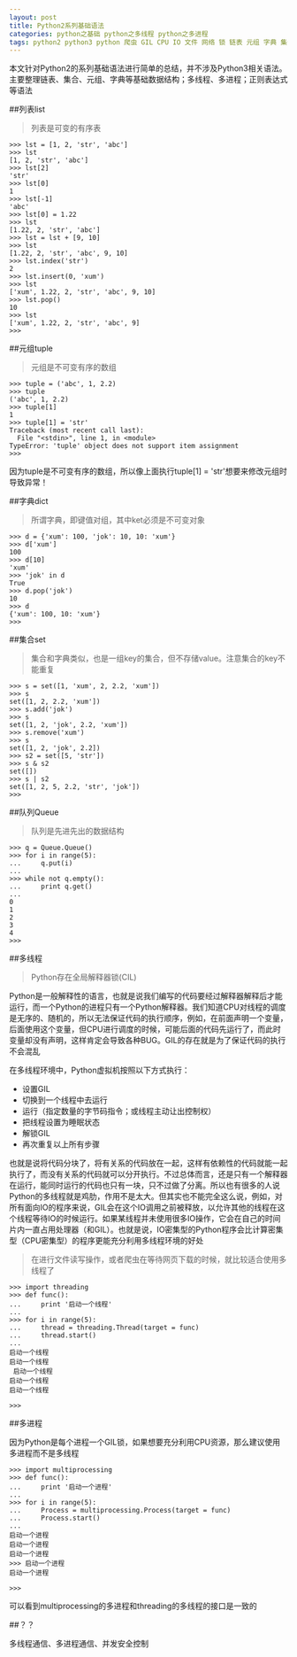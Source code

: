 ```yaml
---
layout: post
title: Python2系列基础语法
categories: python之基础 python之多线程 python之多进程
tags: python2 python3 python 爬虫 GIL CPU IO 文件 网络 锁 链表 元组 字典 集合 队列 数据结构
---
```


本文针对Python2的系列基础语法进行简单的总结，并不涉及Python3相关语法。主要整理链表、集合、元组、字典等基础数据结构；多线程、多进程；正则表达式等语法

##列表list

>列表是可变的有序表

```
>>> lst = [1, 2, 'str', 'abc']
>>> lst
[1, 2, 'str', 'abc']
>>> lst[2]
'str'
>>> lst[0]
1
>>> lst[-1]
'abc'
>>> lst[0] = 1.22
>>> lst
[1.22, 2, 'str', 'abc']
>>> lst = lst + [9, 10]
>>> lst
[1.22, 2, 'str', 'abc', 9, 10]
>>> lst.index('str')
2
>>> lst.insert(0, 'xum')
>>> lst
['xum', 1.22, 2, 'str', 'abc', 9, 10]
>>> lst.pop()
10
>>> lst
['xum', 1.22, 2, 'str', 'abc', 9]
>>> 
```

##元组tuple

>元组是不可变有序的数组

```
>>> tuple = ('abc', 1, 2.2)
>>> tuple
('abc', 1, 2.2)
>>> tuple[1]
1
>>> tuple[1] = 'str'
Traceback (most recent call last):
  File "<stdin>", line 1, in <module>
TypeError: 'tuple' object does not support item assignment
>>>
```

因为tuple是不可变有序的数组，所以像上面执行tuple[1] = 'str'想要来修改元组时导致异常！

##字典dict

>所谓字典，即键值对组，其中ket必须是不可变对象

```
>>> d = {'xum': 100, 'jok': 10, 10: 'xum'}
>>> d['xum']
100
>>> d[10]
'xum'
>>> 'jok' in d
True
>>> d.pop('jok')
10
>>> d
{'xum': 100, 10: 'xum'}
>>> 
```

##集合set

>集合和字典类似，也是一组key的集合，但不存储value。注意集合的key不能重复

```
>>> s = set([1, 'xum', 2, 2.2, 'xum'])
>>> s
set([1, 2, 2.2, 'xum'])
>>> s.add('jok')
>>> s
set([1, 2, 'jok', 2.2, 'xum'])
>>> s.remove('xum')
>>> s
set([1, 2, 'jok', 2.2])
>>> s2 = set([5, 'str'])
>>> s & s2
set([])
>>> s | s2
set([1, 2, 5, 2.2, 'str', 'jok'])
>>> 
```

##队列Queue

>队列是先进先出的数据结构

```
>>> q = Queue.Queue()
>>> for i in range(5):
...     q.put(i)
... 
>>> while not q.empty():
...     print q.get()
... 
0
1
2
3
4
>>> 
```

##多线程

>Python存在全局解释器锁(CIL)

Python是一般解释性的语言，也就是说我们编写的代码要经过解释器解释后才能运行，而一个Python的进程只有一个Python解释器。我们知道CPU对线程的调度是无序的、随机的，所以无法保证代码的执行顺序，例如，在前面声明一个变量，后面使用这个变量，但CPU进行调度的时候，可能后面的代码先运行了，而此时变量却没有声明，这样肯定会导致各种BUG。GIL的存在就是为了保证代码的执行不会混乱

在多线程环境中，Python虚拟机按照以下方式执行：

* 设置GIL
* 切换到一个线程中去运行
* 运行（指定数量的字节码指令；或线程主动让出控制权）
* 把线程设置为睡眠状态
* 解锁GIL
* 再次重复以上所有步骤

也就是说将代码分块了，将有关系的代码放在一起，这样有依赖性的代码就能一起执行了，而没有关系的代码就可以分开执行。不过总体而言，还是只有一个解释器在运行，能同时运行的代码也只有一块，只不过做了分离。所以也有很多的人说Python的多线程就是鸡肋，作用不是太大。但其实也不能完全这么说，例如，对所有面向IO的程序来说，GIL会在这个IO调用之前被释放，以允许其他的线程在这个线程等待IO的时候运行。如果某线程并未使用很多IO操作，它会在自己的时间片内一直占用处理器（和GIL）。也就是说，IO密集型的Python程序会比计算密集型（CPU密集型）的程序更能充分利用多线程环境的好处

>在进行文件读写操作，或者爬虫在等待网页下载的时候，就比较适合使用多线程了

```
>>> import threading
>>> def func():
...     print '启动一个线程'
... 
>>> for i in range(5):
...     thread = threading.Thread(target = func)
...     thread.start()
... 
启动一个线程
启动一个线程
 启动一个线程
启动一个线程
启动一个线程

>>> 
```

##多进程

因为Python是每个进程一个GIL锁，如果想要充分利用CPU资源，那么建议使用多进程而不是多线程

```
>>> import multiprocessing
>>> def func():
...     print '启动一个进程'
... 
>>> for i in range(5):
...     Process = multiprocessing.Process(target = func)
...     Process.start()
... 
启动一个进程
启动一个进程
启动一个进程
>>> 启动一个进程
启动一个进程

>>> 
```

可以看到multiprocessing的多进程和threading的多线程的接口是一致的

##？？

多线程通信、多进程通信、并发安全控制